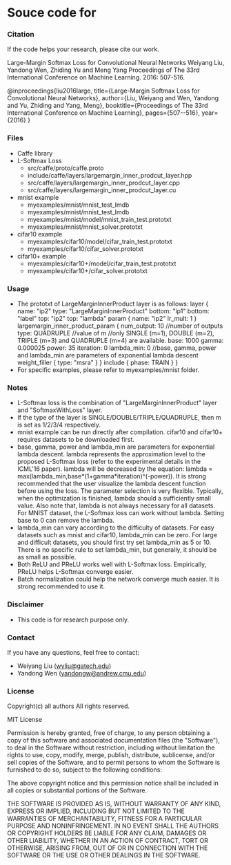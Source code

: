# Souce code for <Large-Margin Softmax Loss for Convolutional Neural Networks>

### Citation
If the code helps your research, please cite our work.

Large-Margin Softmax Loss for Convolutional Neural Networks
Weiyang Liu, Yandong Wen, Zhiding Yu and Meng Yang
Proceedings of The 33rd International Conference on Machine Learning. 2016: 507-516.

@inproceedings{liu2016large,
  title={Large-Margin Softmax Loss for Convolutional Neural Networks},
  author={Liu, Weiyang and Wen, Yandong and Yu, Zhiding and Yang, Meng},
  booktitle={Proceedings of The 33rd International Conference on Machine Learning},
  pages={507--516},
  year={2016}
}

### Files
- Caffe library
- L-Softmax Loss
  * src/caffe/proto/caffe.proto
  * include/caffe/layers/largemargin_inner_prodcut_layer.hpp
  * src/caffe/layers/largemargin_inner_prodcut_layer.cpp
  * src/caffe/layers/largemargin_inner_prodcut_layer.cu
- mnist example
  * myexamples/mnist/mnist_test_lmdb
  * myexamples/mnist/mnist_test_lmdb
  * myexamples/mnist/model/mnist_train_test.prototxt
  * myexamples/mnist/mnist_solver.prototxt
- cifar10 example
  * myexamples/cifar10/model/cifar_train_test.prototxt
  * myexamples/cifar10/cifar_solver.prototxt
- cifar10+ example
  * myexamples/cifar10+/model/cifar_train_test.prototxt
  * myexamples/cifar10+/cifar_solver.prototxt

### Usage
- The prototxt of LargeMarginInnerProduct layer is as follows:
layer {
  name: "ip2"
  type: "LargeMarginInnerProduct"
  bottom: "ip1"
  bottom: "label"
  top: "ip2"
  top: "lambda"
  param {
    name: "ip2"
    lr_mult: 1
  }
  largemargin_inner_product_param {
    num_output: 10 //number of outputs
    type: QUADRUPLE //value of m
    //only SINGLE (m=1), DOUBLE (m=2), TRIPLE (m=3) and QUADRUPLE (m=4) are available.
    base: 1000
    gamma: 0.000025
    power: 35
    iteration: 0
    lambda_min: 0
    //base, gamma, power and lambda_min are parameters of exponential lambda descent
    weight_filler {
      type: "msra"
    }
  }
  include {
    phase: TRAIN
  }
}
- For specific examples, please refer to myexamples/mnist folder.

### Notes
- L-Softmax loss is the combination of "LargeMarginInnerProduct" layer and "SoftmaxWithLoss" layer.
- If the type of the layer is SINGLE/DOUBLE/TRIPLE/QUADRUPLE, then m is set as 1/2/3/4 respectively.
- mnist example can be run directly after compilation. cifar10 and cifar10+ requires datasets to be downloaded first.
- base, gamma, power and lambda_min are parameters for exponential lambda descent. lambda represents the approximation level to the proposed L-Softmax loss (refer to the experimental details in the ICML'16 paper). lambda will be decreased by the equation: lambda = max(lambda_min,base*(1+gamma*iteration)^(-power)). It is strong recommended that the user visualize the lambda descent function before using the loss. The parameter selection is very flexible. Typically, when the optimization is finished, lambda should a sufficiently small value. Also note that, lambda is not always necessary for all datasets. For MNIST dataset, the L-Softmax loss can work without lambda. Setting base to 0 can remove the lambda.
- lambda_min can vary according to the difficulty of datasets. For easy datasets such as mnist and cifar10, lambda_min can be zero. For large and difficult datasets, you should first try set lambda_min as 5 or 10. There is no specific rule to set lambda_min, but generally, it should be as small as possible.
- Both ReLU and PReLU works well with L-Softmax loss. Empirically, PReLU helps L-Softmax converge easier.
- Batch normalization could help the network converge much easier. It is strong recommended to use it.

### Disclaimer
- This code is for research purpose only.

### Contact
If you have any questions, feel free to contact:
- Weiyang Liu (wyliu@gatech.edu)
- Yandong Wen (yandongw@andrew.cmu.edu)


### License
Copyright(c) all authors
All rights reserved.

MIT License

Permission is hereby granted, free of charge, to any person obtaining a copy of this software and associated documentation files (the "Software"), to deal in the Software without restriction, including without limitation the rights to use, copy, modify, merge, publish, distribute, sublicense, and/or sell copies of the Software, and to permit persons to whom the Software is furnished to do so, subject to the following conditions:

The above copyright notice and this permission notice shall be included in all copies or substantial portions of the Software.

THE SOFTWARE IS PROVIDED AS IS, WITHOUT WARRANTY OF ANY KIND, EXPRESS OR IMPLIED, INCLUDING BUT NOT LIMITED TO THE WARRANTIES OF MERCHANTABILITY, FITNESS FOR A PARTICULAR PURPOSE AND NONINFRINGEMENT. IN NO EVENT SHALL THE AUTHORS OR COPYRIGHT HOLDERS BE LIABLE FOR ANY CLAIM, DAMAGES OR OTHER LIABILITY, WHETHER IN AN ACTION OF CONTRACT, TORT OR OTHERWISE, ARISING FROM, OUT OF OR IN CONNECTION WITH THE SOFTWARE OR THE USE OR OTHER DEALINGS IN THE SOFTWARE.

